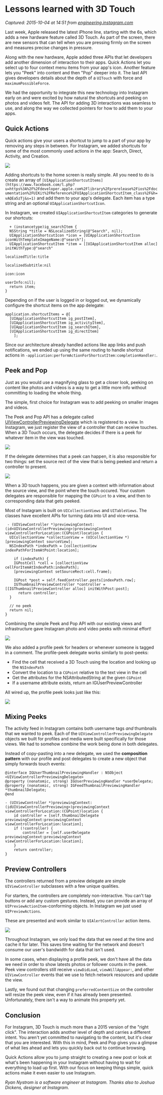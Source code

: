 # Lessons learned with 3D Touch

_Captured: 2015-10-04 at 14:51 from [engineering.instagram.com](http://engineering.instagram.com/posts/465414923641286/lessons-learned-with-3D-touch)_

Last week, Apple released the latest iPhone line, starting with the 6s, which adds a new hardware feature called 3D Touch. As part of the screen, there are new sensors that can tell when you are pressing firmly on the screen and measures precise changes in pressure.

Along with the new hardware, Apple added three APIs that let developers add another dimension of interaction to their apps. Quick Actions let you select up to four context menu items from your app's icon. Another feature lets you "Peek" into content and then "Pop" deeper into it. The last API gives developers details about the depth of a `UITouch` with force and `maximumPossibleForce`.

We had the opportunity to integrate this new technology into Instagram early on and were excited by how natural the shortcuts and peeking on photos and videos felt. The API for adding 3D interactions was seamless to use, and along the way we collected pointers for how to add them to your apps.

## Quick Actions

Quick actions give your users a shortcut to jump to a part of your app by removing any steps in between. For Instagram, we added shortcuts for some of the most commonly used actions in the app: Search, Direct, Activity, and Creation.

![](https://scontent.xx.fbcdn.net/hphotos-xpt1/t39.2365-6/12057001_459445050928434_318754511_n.gif)

Adding shortcuts to the home screen is really simple. All you need to do is create an array of `[UIApplicationShortcutItems](https://www.facebook.com/l.php?u=https%3A%2F%2Fdeveloper.apple.com%2Flibrary%2Fprerelease%2Fios%2Fdocumentation%2FUIKit%2FReference%2FUIApplicationShortcutItem_class%2F&h=vAQEa5zTj&s=1)` and add them to your app's delegate. Each item has a type string and an optional `UIApplicationShortcutIcon`.

In Instagram, we created `UIApplicationShortcutItem` categories to generate our shortcuts:
    
    
      + (instancetype)ig_searchItem {
      NSString *title = NSLocalizedString(@"Search", nil);
      UIApplicationShortcutIcon *icon = [UIApplicationShortcutIcon iconWithTemplateImageName:@"search"];
      UIApplicationShortcutItem *item = [[UIApplicationShortcutItem alloc] initWithType:@"search"
                                                                         localizedTitle:title
                                                                      localizedSubtitle:nil
                                                                                   icon:icon
                                                                               userInfo:nil];
      return item;
    }
      

Depending on if the user is logged in or logged out, we dynamically configure the shortcut items on the app delegate:
    
    
    application.shortcutItems = @[
      [UIApplicationShortcutItem ig_postItem],
      [UIApplicationShortcutItem ig_activityItem],
      [UIApplicationShortcutItem ig_searchItem],
      [UIApplicationShortcutItem ig_directItem]
        ];

Since our architecture already handled actions like app links and push notifications, we ended up using the same routing to handle shortcut actions in `-application:performActionForShortcutItem:completionHandler:`.

## Peek and Pop

Just as you would use a magnifying glass to get a closer look, peeking on content like photos and videos is a way to get a little more info without committing to loading the whole thing.

The simple, first choice for Instagram was to add peeking on smaller images and videos.

The Peek and Pop API has a delegate called [UIViewControllerPreviewingDelegate](https://www.facebook.com/l.php?u=https%3A%2F%2Fdeveloper.apple.com%2Flibrary%2Fprerelease%2Fios%2Fdocumentation%2FUIKit%2FReference%2FUIViewControllerPreviewingDelegate_Protocol%2F&h=EAQFlHUVq&s=1) which is registered to a view. In Instagram, we just register the view of a controller that can receive touches. When a 3D Touch occurs, the delegate decides if there is a peek for whatever item in the view was touched.

![](https://fbcdn-dragon-a.akamaihd.net/hphotos-ak-xtp1/t39.2365-6/12057109_168996173439866_1007264271_n.png)

If the delegate determines that a peek can happen, it is also responsible for two things: set the source rect of the view that is being peeked and return a controller to present.

![](https://scontent.xx.fbcdn.net/hphotos-xta1/t39.2365-6/12056959_1498703093777728_1543774343_n.jpg)

When a 3D touch happens, you are given a context with information about the source view, and the point where the touch occured. Your custom delegates are responsible for mapping the `CGPoint` to a view, and then to corresponding data that gets peeked.

Most of Instagram is built on `UICollectionViews` and `UITableViews`. The classes have excellent APIs for turning data into UI and vice-versa.
    
    
     - (UIViewController *)previewingContext:(id<UIViewControllerPreviewing>)previewingContext viewControllerForLocation:(CGPoint)location {
      UICollectionView *collectionView = (UICollectionView *)[previewingContext sourceView];
      NSIndexPath *indexPath = [collectionView indexPathForItemAtPoint:location];
    
        if (indexPath) {
        IGPostCell *cell = [collectionView cellForItemAtIndexPath:indexPath];
        [previewingContext setSourceRect:cell.frame];
    
        IGPost *post = self.feedController.posts[indexPath.row];
        IGThumbnailPreviewController *controller = [[IGThumbnailPreviewController alloc] initWithPost:post];
          return controller;
      }
    
      // no peek
      return nil;
    }
        

Combining the simple Peek and Pop API with our existing views and infrastructure gave Instagram photo and video peeks with minimal effort!

![](https://scontent.xx.fbcdn.net/hphotos-xaf1/t39.2365-6/10000000_1686332944933747_1140652000_n.gif)

We also added a profile peek for headers or whenever someone is tagged in a comment. The profile-peek delegate works similarly to post-peeks:

  * Find the cell that received a 3D Touch using the location and looking up the `NSIndexPath`
  * Convert the location to a `CGPoint` relative to the text view in the cell
  * Get the attributes for the NSAttributedString at the given `CGPoint`
  * If a username attribute exists, return an IGUserPreviewController

All wired up, the profile peek looks just like this:

![](https://fbcdn-dragon-a.akamaihd.net/hphotos-ak-xta1/t39.2365-6/12056998_1481666338803498_703058534_n.gif)

## Mixing Peeks

The activity feed in Instagram contains both username tags _and_ thumbnails that we wanted to peek. Each of the `UIViewControllerPreviewingDelegate` objects we built for profiles and media were built specifically for those views. We had to somehow combine the work being done in both delegates.

Instead of copy-pasting into a new delegate, we used the **composition pattern** with our profile and post delegates to create a new object that simply forwards touch events:
    
    
    @interface IGUserThumbnailPreviewingHandler : NSObject <UIViewControllerPreviewingDelegate>
    @property (nonatomic, strong) IGUserPreviewingHandler *userDelegate;
    @property (nonatomic, strong) IGFeedThumbnailPreviewingHandler *thumbnailDelegate;
    @end
    
    - (UIViewController *)previewingContext:(idUIViewControllerPreviewing>)previewingContext viewControllerForLocation:(CGPoint)location {
        id controller = [self.thumbnailDelegate previewingContext:previewingContext viewControllerForLocation:location];
        if (!controller) {
            controller = [self.userDelegate previewingContext:previewingContext viewControllerForLocation:location];
        }
        return controller;
    }
        

## Preview Controllers

The controllers returned from a preview delegate are simple `UIViewController` subclasses with a few unique qualities.

For starters, the controllers are completely non-interactive. You can't tap buttons or add any custom gestures. Instead, you can provide an array of `UIPreviewActionItem`-conforming objects. In Instagram we just used `UIPreviewActions`.

These are presented and work similar to `UIAlertController` action items.

![](https://scontent.xx.fbcdn.net/hphotos-xpa1/t39.2365-6/12057023_182232978776192_861894133_n.jpg)

Throughout Instagram, we only load the data that we need at the time and cache it for later. This saves time waiting for the network and doesn't consume our user's bandwidth for data that isn't used.

In some cases, when displaying a profile peek, we don't have all the data we need in order to show latests photos or follower counts in the peek. Peek view controllers still receive `viewDidLoad`, `viewWillAppear:`, and other `UIViewController` events that we use to fetch network resources and update the view.

Lastly, we found out that changing `preferredContentSize` on the controller will resize the peek view, even if it has already been presented. Unfortunately, there isn't a way to animate this property yet.

## Conclusion

For Instagram, 3D Touch is much more than a 2015 version of the "right click". The interaction adds another level of depth and carries a different intent. You aren't yet committed to navigating to the content, but it's clear that you are interested. With this in mind, Peek and Pop gives you a glimpse of what lies ahead and lets you quickly back out to continue browsing.

Quick Actions allow you to jump straight to creating a new post or look at what's been happening in your Instagram without having to wait for everything to load up first. With our focus on keeping things simple, quick actions make it even easier to use Instagram.

_Ryan Nystrom is a software engineer at Instagram. Thanks also to Joshua Dickens, designer at Instagram._

